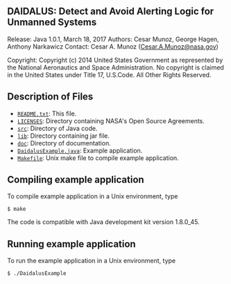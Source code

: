 DAIDALUS: Detect and Avoid Alerting Logic for Unmanned Systems
---------------------------------------------------------
Release: Java 1.0.1, March 18, 2017
Authors: Cesar Munoz, George Hagen, Anthony Narkawicz
Contact: Cesar A. Munoz (Cesar.A.Munoz@nasa.gov)

Copyright: Copyright (c) 2014 United States Government as represented by 
the National Aeronautics and Space Administration.  No copyright 
is claimed in the United States under Title 17, U.S.Code. All Other 
Rights Reserved.

Description of Files
----------------

* [`README.txt`](README.txt): This file.
* [`LICENSES`](LICENSES): Directory containing NASA's Open Source Agreements.
* [`src`](src): Directory of Java code.
* [`lib`](lib): Directory containing jar file.
* [`doc`](doc): Directory of documentation.
* [`DaidalusExample.java`](src/DaidalusExample.java): Example application.
* [`Makefile`](Makefile): Unix make file to compile example application.

Compiling example application
--------------------------

To compile example application in a Unix environment, type

```
$ make 
```

The code is compatible with Java development kit version 1.8.0_45.

Running example application
-------------------------

To run the example application in a Unix environment, type

```
$ ./DaidalusExample
```
